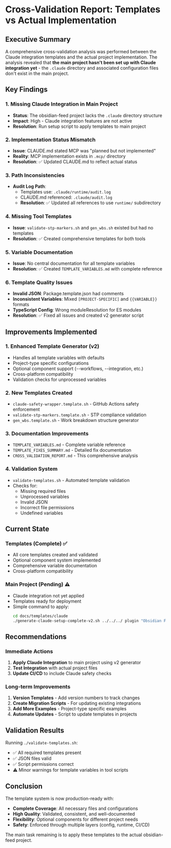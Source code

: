 # Cross-Validation Report: Templates vs Actual Implementation

## Executive Summary

A comprehensive cross-validation analysis was performed between the Claude integration templates and the actual project implementation. The analysis revealed that **the main project hasn't been set up with Claude integration yet** - the `.claude` directory and associated configuration files don't exist in the main project.

## Key Findings

### 1. **Missing Claude Integration in Main Project**
- **Status**: The obsidian-feed project lacks the `.claude` directory structure
- **Impact**: High - Claude integration features are not active
- **Resolution**: Run setup script to apply templates to main project

### 2. **Implementation Status Mismatch**
- **Issue**: CLAUDE.md stated MCP was "planned but not implemented"
- **Reality**: MCP implementation exists in `.mcp/` directory
- **Resolution**: ✅ Updated CLAUDE.md to reflect actual status

### 3. **Path Inconsistencies**
- **Audit Log Path**: 
  - Templates use: `.claude/runtime/audit.log`
  - CLAUDE.md referenced: `.claude/audit.log`
  - **Resolution**: ✅ Updated all references to use `runtime/` subdirectory

### 4. **Missing Tool Templates**
- **Issue**: `validate-stp-markers.sh` and `gen_wbs.sh` existed but had no templates
- **Resolution**: ✅ Created comprehensive templates for both tools

### 5. **Variable Documentation**
- **Issue**: No central documentation for all template variables
- **Resolution**: ✅ Created `TEMPLATE_VARIABLES.md` with complete reference

### 6. **Template Quality Issues**
- **Invalid JSON**: Package.template.json had comments
- **Inconsistent Variables**: Mixed `[PROJECT-SPECIFIC]` and `{{VARIABLE}}` formats
- **TypeScript Config**: Wrong moduleResolution for ES modules
- **Resolution**: ✅ Fixed all issues and created v2 generator script

## Improvements Implemented

### 1. Enhanced Template Generator (v2)
- Handles all template variables with defaults
- Project-type specific configurations
- Optional component support (--workflows, --integration, etc.)
- Cross-platform compatibility
- Validation checks for unprocessed variables

### 2. New Templates Created
- `claude-safety-wrapper.template.sh` - GitHub Actions safety enforcement
- `validate-stp-markers.template.sh` - STP compliance validation
- `gen_wbs.template.sh` - Work breakdown structure generator

### 3. Documentation Improvements
- `TEMPLATE_VARIABLES.md` - Complete variable reference
- `TEMPLATE_FIXES_SUMMARY.md` - Detailed fix documentation
- `CROSS_VALIDATION_REPORT.md` - This comprehensive analysis

### 4. Validation System
- `validate-templates.sh` - Automated template validation
- Checks for:
  - Missing required files
  - Unprocessed variables
  - Invalid JSON
  - Incorrect file permissions
  - Undefined variables

## Current State

### Templates (Complete) ✅
- All core templates created and validated
- Optional component system implemented
- Comprehensive variable documentation
- Cross-platform compatibility

### Main Project (Pending) ⚠️
- Claude integration not yet applied
- Templates ready for deployment
- Simple command to apply:
  ```bash
  cd docs/templates/claude
  ./generate-claude-setup-complete-v2.sh ../../../ plugin "Obsidian Feed Team" "team@example.com" MIT --all
  ```

## Recommendations

### Immediate Actions
1. **Apply Claude Integration** to main project using v2 generator
2. **Test Integration** with actual project files
3. **Update CI/CD** to include Claude safety checks

### Long-term Improvements
1. **Version Templates** - Add version numbers to track changes
2. **Create Migration Scripts** - For updating existing integrations
3. **Add More Examples** - Project-type specific examples
4. **Automate Updates** - Script to update templates in projects

## Validation Results

Running `./validate-templates.sh`:
- ✅ All required templates present
- ✅ JSON files valid
- ✅ Script permissions correct
- ⚠️ Minor warnings for template variables in tool scripts

## Conclusion

The template system is now production-ready with:
- **Complete Coverage**: All necessary files and configurations
- **High Quality**: Validated, consistent, and well-documented
- **Flexibility**: Optional components for different project needs
- **Safety**: Enforced through multiple layers (config, runtime, CI/CD)

The main task remaining is to apply these templates to the actual obsidian-feed project.